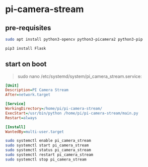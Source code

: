 # pi-camera-stream

## pre-requisites

```bash
sudo apt install python3-opencv python3-picamera2 python3-pip

pip3 install Flask
```

## start on boot

> sudo nano /etc/systemd/system/pi_camera_stream.service:

```ini
[Unit]
Description=PI Camera Stream
After=network.target

[Service]
WorkingDirectory=/home/pi/pi-camera-stream/
ExecStart=/usr/bin/python /home/pi/pi-camera-stream/main.py
Restart=always

[Install]
WantedBy=multi-user.target
```

```bash
sudo systemctl enable pi_camera_stream
sudo systemctl start pi_camera_stream    
sudo systemctl status pi_camera_stream
sudo systemctl restart pi_camera_stream
sudo systemctl stop pi_camera_stream
```

